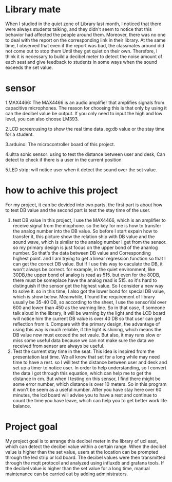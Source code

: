 # Library mate
When I studied in the quiet zone of Library last month, I noticed that there were always students talking, and they didn't seem to notice that this behavior had affected the people around them.
Moreover, there was no one to deal with the report on the corresponding link in their library. At the same time, I observed that even if the report was bad, the classmates around did not come out to stop them
Until they get quiet on their own. Therefore, I think it is necessary to build a decibel meter to detect the noise amount of each seat and give feedback to students in some ways when the sound exceeds the set value.

# sensor
1.MAX4466: The MAX4466 is an audio amplifier that amplifies signals from capacitive microphones. The reason for choosing this is that only by using it can the decibel value be output. If you only need to input the high and low level, you can also choose LM393.

2.LCD screen:using to show the real time data .eg:db value or the stay time for a student.

3.arduino: The microcontroller board of this project.

4.ultra sonic sensor: using to test the distance between user and desk, Can detect to check if there is a user in the current position

5.LED strip: will notice user when it detect the sound over the set value.


# how to achive this project
For my project, it can be devided into two parts, the first part is about how to test DB value and the second part is test the stay time of the user.

1. test DB value
In this project, I use the MAX4466, which is an amplifier to receive signal from the micphone. so the key for me is how to transfer the analog number into the DB value. So before I start expain how to transfer it, this picture show the relation ship with DB value and the sound wave, which is similar to the analog number I get from the sensor. so my primary design is just focus on the upper bond of the ananlog number.  So that's the data between DB value and Corresponding highest point. and  I am trying to get a linear regression function so that I can get the correct DB value. But if I use this way to caculate the DB, it won't always be correct. for example, in the quiet environment, like 30DB,the upper bond of analog is read as 515. but even for the 80DB, there must be someplace have the analog read is 515. so it's hard to distinguish if the sensor get the highest value. So I consider a new way to solve it. so in this time, I also got the lower bond for special DB value, which is show below. Meanwhile, I found the requirement of library usually be 35-40 DB,  so according to the sheet,  I use the sensorVal over 600 and lower than 450 as the warning line. So in that case, if someone talk aloud in the library, it will be warning by the light and the LCD board will notice him the current DB value is over 40 DB so that user can get reflection from it. Compare with the primary design, the advantage of using this way is much reliable, if the light is shining, which means the DB value now must exceed the set vaule. But also, it may runs slow or miss some useful data because we can not make sure the data we received from sensor are always be useful.
2. Test the current stay time in the seat.
This idea is inspired from the presentation last time.  We all know that set for a long while may need time to have a rest. so I will test the distance between user and desk and set up a timer to notice user. In order to help understanding, so I convert the data I got through this equation, which can help me to get the distance in cm. But when I testing on this sensor, I find there might be some error number, which distance is over 10 meters. So in this program it won't be seem as a useful number. After you have stay here over 60 minutes, the lcd board will advise you to have a rest and continue to count the time you have leave, which can help you to get better work life balance.

# Project goal
My project goal is to arrange this decibel meter in the library of ucl east, which can detect the decibel value within a certain range. When the decibel value is higher than the set value, users at the location can be prompted through the led strip or lcd board.
The decibel values were then transmitted through the mqtt protocol and analyzed using influxdb and grafana tools. If the decibel value is higher than the set value for a long time, manual maintenance can be carried out by adding administrators.






